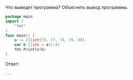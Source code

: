 Что выведет программа? Объяснить вывод программы.

```go
package main
import (
    "fmt"
)
func main() {
    a := [5]int{76, 77, 78, 79, 80}
    var b []int = a[1:4]
    fmt.Println(b)
}
```

Ответ:
```
...

```
